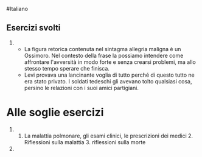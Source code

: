 #Italiano 
## Esercizi svolti

1) 
	 - La figura retorica contenuta nel sintagma allegria maligna è un Ossimoro. Nel contesto della frase la possiamo intendere come affrontare l'avversità in modo forte e senza crearsi problemi, ma allo stesso tempo sperare che finisca.
	 - Levi provava una lancinante voglia di tutto perché di questo tutto ne era stato privato. I soldati tedeschi gli avevano tolto qualsiasi cosa, persino le relazioni con i suoi amici partigiani.

# Alle soglie esercizi


1) 1. La malattia polmonare, gli esami clinici, le prescrizioni dei medici 2. Riflessioni sulla malattia 3. riflessioni sulla morte
2) 